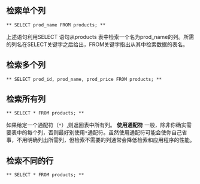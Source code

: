 ## 检索单个列
```
** SELECT prod_name FROM products; **
```
上述语句利用SELECT 语句从products 表中检索一个名为prod_name的列。所需的列名在SELECT关键字之后给出，FROM关键字指出从其中检索数据的表名。

## 检索多个列
```
** SELECT prod_id, prod_name, prod_price FROM products; **
```

## 检索所有列
```
** SELECT * FROM products; **
```
如果给定一个通配符（`*`）,则返回表中所有列。
**使用通配符** 一般，除非你确实需要表中的每个列，否则最好别使用`*`通配符。虽然使用通配符可能会使你自己省事，不用明确列出所需列，但检索不需要的列通常会降低检索和应用程序的性能。

## 检索不同的行
```
** SELECT * FROM products; **
```
